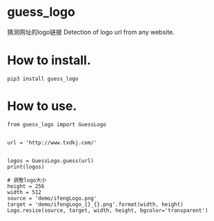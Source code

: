 # guess_logo
猜测网址的logo链接
Detection of logo url from any website.

# How to install.
```
pip3 install guess_logo
```

# How to use.

```
from guess_logo import GuessLogo


url = 'http://www.txdkj.com/'


logos = GuessLogo.guess(url)
print(logos)

# 调整logo大小
height = 256
width = 512
source = 'demo/ifengLogo.png'
target = 'demo/ifengLogo_{}_{}.png'.format(width, height)
Logo.resize(source, target, width, height, bgcolor='transparent')
```